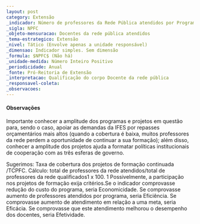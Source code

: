 ```yaml
---
layout: post
category: Extensão
_indicador: Número de professores da Rede Pública atendidos por Programas e Projetos de formação continuada 
_sigla: NPFC
_objeto-mensuracao: Docentes da rede pública atendidos
_tema-estrategico: Extensão
_nivel: Tático (Envolve apenas a unidade responsável)
_dimensao: Indicador simples. Sem dimensão
_formula: $NPFC$ (Não há)
_unidade-medida: Número Inteiro Positivo
_periodicidade: Anual
_fonte: Pró-Reitoria de Extensão
_interpretacao: Qualificação do corpo Docente da rede pública
_responsavel-coleta:
_observacoes: 
---
```


#### Observações

Importante conhecer a amplitude dos programas e projetos em questão para, sendo o caso, apoiar as demandas da IFES por repasses orçamentários mais altos (quando a cobertura é baixa, muitos professores da rede perdem a oportunidade de continuar a sua formação); além disso, conhecer a amplitude dos projetos ajuda a formatar políticas institucionais de cooperação com as três esferas de governo. 

Sugerimos: Taxa de cobertura dos projetos de formação continuada /TCPFC. Cálculo: total de professores da rede atendidos/total de professores da rede qualificados1 x 100. 1 Possivelmente, a participação nos projetos de formação exija critérios.Se o indicador comprovasse redução do custo do programa, seria Economicidade. Se comprovasse aumento de professores atendidos por programa, seria Eficiência. Se comprovasse aumento de atendimento em relação a uma meta, seria Eficácia. Se comprovasse que este atendimento melhorou o desempenho dos docentes, seria Efetividade.


